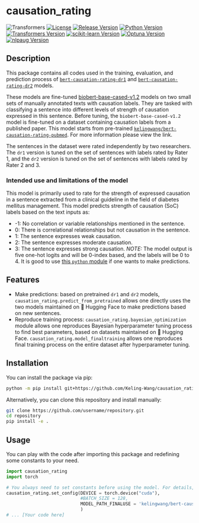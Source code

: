 # causation_rating

![Transformers](🤗)
[![License](https://img.shields.io/badge/license-MIT-blue.svg)](LICENSE) 
[![Release Version](https://img.shields.io/github/v/release/username/repository)](https://github.com/username/repository/releases)
[![Python Version](https://img.shields.io/badge/python-%3E%3D3.8-blue)](https://www.python.org/)
[![Transformers Version](https://img.shields.io/badge/transformers-4.45.1-orange.svg)](https://huggingface.co/docs/transformers/)
[![scikit-learn Version](https://img.shields.io/badge/scikit--learn-1.2.2-yellow)](https://scikit-learn.org/)
[![Optuna Version](https://img.shields.io/badge/optuna-4.0.0-blue)](https://optuna.org/)
[![nlpaug Version](https://img.shields.io/badge/nlpaug-1.1.11-purple)](https://github.com/makcedward/nlpaug)


## Description

This package contains all codes used in the training, evaluation, and prediction process of [`bert-causation-rating-dr1`](https://huggingface.co/kelingwang/bert-causation-rating-dr1) and [`bert-causation-rating-dr2`](https://huggingface.co/kelingwang/bert-causation-rating-dr2) models. 

These models are fine-tuned [biobert-base-cased-v1.2](https://huggingface.co/dmis-lab/biobert-base-cased-v1.2) models on two small sets of manually annotated texts with causation labels. They are tasked with classifying a sentence into different levels of strength of causation expressed in this sentence.
Before tuning, the `biobert-base-cased-v1.2` model is fine-tuned on a dataset containing causation labels from a published paper. This model starts from pre-trained [`kelingwang/bert-causation-rating-pubmed`](https://huggingface.co/kelingwang/bert-causation-rating-pubmed). For more information please view the link.

The sentences in the dataset were rated independently by two researchers. The `dr1` version is tuned on the set of sentences with labels rated by Rater 1, and
the `dr2` version is tuned on the set of sentences with labels rated by Rater 2 and 3.

### Intended use and limitations of the model

This model is primarily used to rate for the strength of expressed causation in a sentence extracted from a clinical guideline in the field of diabetes mellitus management. 
This model predicts strength of causation (SoC) labels based on the text inputs as: 
 * -1: No correlation or variable relationships mentioned in the sentence.
 * 0: There is correlational relationships but not causation in the sentence.
 * 1: The sentence expresses weak causation.
 * 2: The sentence expresses moderate causation.
 * 3: The sentence expresses strong causation.
*NOTE:* The model output is five one-hot logits and will be 0-index based, and the labels will be 0 to 4. It is good to use [this `python` module](https://github.com/Keling-Wang/causation_rating/blob/main/tests/prediction_from_pretrained.py) if one wants to make predictions.

## Features

- Make predictions: based on pretrained `dr1` and `dr2` models, `causation_rating.predict_from_pretrained` allows one directly uses the two models maintained on 🤗 Hugging Face to make predictions based on new sentences.
- Reproduce training process: `causation_rating.bayesian_optimization` module allows one reproduces Bayesian hyperparameter tuning process to find best parameters, based on datasets maintained on 🤗 Hugging Face. `causation_rating.model_finaltraining` allows one reproduces final training process on the entire dataset after hyperparameter tuning.

## Installation

You can install the package via pip:

```bash
python -m pip install git+https://github.com/Keling-Wang/causation_rating.git
```
Alternatively, you can clone this repository and install manually:

```bash
git clone https://github.com/username/repository.git
cd repository
pip install -e .
```

## Usage

You can play with the code after importing this package and redefining some constants to your need.

```python
import causation_rating
import torch

# You always need to set constants before using the model. For details, see the `constants.py` file and `README.md`.
causation_rating.set_config(DEVICE = torch.device("cuda"), 
                            #BATCH_SIZE = 128,
                            MODEL_PATH_FINALUSE = 'kelingwang/bert-causation-rating-dr2',
                            )
# ... [Your code here]
```
